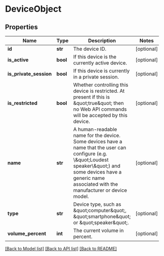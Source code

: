 # DeviceObject

## Properties
Name | Type | Description | Notes
------------ | ------------- | ------------- | -------------
**id** | **str** | The device ID. | [optional] 
**is_active** | **bool** | If this device is the currently active device. | [optional] 
**is_private_session** | **bool** | If this device is currently in a private session. | [optional] 
**is_restricted** | **bool** | Whether controlling this device is restricted. At present if this is \&quot;true\&quot; then no Web API commands will be accepted by this device. | [optional] 
**name** | **str** | A human-readable name for the device. Some devices have a name that the user can configure (e.g. \\\&quot;Loudest speaker\\\&quot;) and some devices have a generic name associated with the manufacturer or device model. | [optional] 
**type** | **str** | Device type, such as \&quot;computer\&quot;, \&quot;smartphone\&quot; or \&quot;speaker\&quot;. | [optional] 
**volume_percent** | **int** | The current volume in percent. | [optional] 

[[Back to Model list]](../README.md#documentation-for-models) [[Back to API list]](../README.md#documentation-for-api-endpoints) [[Back to README]](../README.md)


